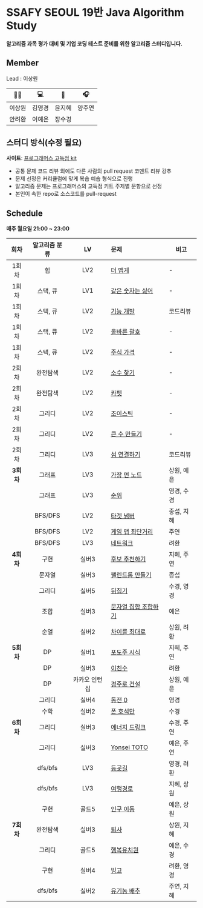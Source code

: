 # SSAFY SEOUL 19반 Java Algorithm Study

#### 알고리즘 과목 평가 대비 및 기업 코딩 테스트 준비를 위한 알고리즘 스터디입니다.

## Member

Lead : 이상원
 
|   🤸‍♂️   |   💻   |   📖   |   🎧   |
| :----: | :----: | :----: | :----: |
| 이상원 | 김영경 | 윤지혜 | 양주연 |
| 안려환 | 이예은 | 장수경 |  |

## 스터디 방식(수정 필요)

**사이트**: [프로그래머스 고득점 kit](https://school.programmers.co.kr/learn/challenges?tab=algorithm_practice_kit)

-   공통 문제 코드 리뷰 외에도 다른 사람의 pull request 코멘트 리뷰 강추
-   문제 선정은 커리큘럼에 맞게 복습 예습 형식으로 진행
-   알고리즘 문제는 프로그래머스의 고득점 키트 주제별 문항으로 선정
-   본인이 속한 repo로 소스코드를 pull-request

## Schedule

<b>매주 월요일 21:00 ~ 23:00</b>

|   회차    | 알고리즘 분류 | LV  | 문제                                                                                | 비고     |
| :-------: | :-----------: | :-: | :---------------------------------------------------------------------------------- | -------- |
|   1회차   |      힙       | LV2 | [더 맵게](https://school.programmers.co.kr/learn/courses/30/lessons/42626)          | -        |
|   1회차   |   스택, 큐    | LV1 | [같은 숫자는 싫어](https://school.programmers.co.kr/learn/courses/30/lessons/12906) | -        |
|   1회차   |   스택, 큐    | LV2 | [기능 개발](https://school.programmers.co.kr/learn/courses/30/lessons/42586)        | 코드리뷰 |
|   1회차   |   스택, 큐    | LV2 | [올바른 괄호](https://school.programmers.co.kr/learn/courses/30/lessons/12909)      | -        |
|   1회차   |   스택, 큐    | LV2 | [주식 가격](https://school.programmers.co.kr/learn/courses/30/lessons/42584)        | -        |
|   2회차   |   완전탐색    | LV2 | [소수 찾기](https://school.programmers.co.kr/learn/courses/30/lessons/42839)        | -        |
|   2회차   |   완전탐색    | LV2 | [카펫](https://school.programmers.co.kr/learn/courses/30/lessons/42842)             | -        |
|   2회차   |    그리디     | LV2 | [조이스틱](https://school.programmers.co.kr/learn/courses/30/lessons/42860)         | -        |
|   2회차   |    그리디     | LV2 | [큰 수 만들기](https://school.programmers.co.kr/learn/courses/30/lessons/42883)     | -        |
|   2회차   |    그리디     | LV3 | [섬 연결하기](https://school.programmers.co.kr/learn/courses/30/lessons/42861)      | 코드리뷰 |
| **3회차** |    그래프     | LV3 | [가장 먼 노드](https://school.programmers.co.kr/learn/courses/30/lessons/49189)     | 상원, 예은        |
|           |    그래프     | LV3 | [순위](https://school.programmers.co.kr/learn/courses/30/lessons/49191)             | 영경, 수경        |
|           |    BFS/DFS    | LV2 | [타겟 넘버](https://school.programmers.co.kr/learn/courses/30/lessons/43165)        | 종섭, 지혜        |
|           |    BFS/DFS    | LV2 | [게임 맵 최단거리](https://school.programmers.co.kr/learn/courses/30/lessons/1844)  | 주연        |
|           |    BFS/DFS    | LV3 | [네트워크](https://school.programmers.co.kr/learn/courses/30/lessons/43162)         | 려환 |
| **4회차** | 구현 | 실버3 | [후보 추천하기](https://www.acmicpc.net/problem/1713) | 지혜, 주연|
| | 문자열 | 실버3 | [팰린드롬 만들기](https://www.acmicpc.net/problem/1213) | 종섭|
| | 그리디 | 실버5 | [뒤집기](https://www.acmicpc.net/problem/1439) |수경, 영경 |
| | 조합 | 실버3 | [문자열 집합 조합하기](https://www.acmicpc.net/problem/25328) |예은 |
| | 순열 | 실버2 | [차이를 최대로](https://www.acmicpc.net/problem/10819) |상원, 려환|
| **5회차**| DP | 실버1 | [포도주 시식](https://www.acmicpc.net/problem/2156) |지혜, 주연 |
| | DP | 실버3 | [이친수](https://www.acmicpc.net/problem/2193) |려환 |
| | DP | 카카오 인턴십 | [경주로 건설](https://school.programmers.co.kr/learn/courses/30/lessons/67259) |상원, 예은 |
| | 그리디 | 실버4 | [동전 0](https://www.acmicpc.net/problem/11047) | 영경|
| | 수학 | 실버2 | [폰 호석만](https://www.acmicpc.net/problem/21275) |수경 |
| **6회차** | 그리디 | 실버3 | [에너지 드링크](https://www.acmicpc.net/problem/20115) | 수경, 주연|
| | 그리디 | 실버3 | [Yonsei TOTO](https://www.acmicpc.net/problem/12018) | 예은, 주연|
| | dfs/bfs | LV3 | [등굣길](https://school.programmers.co.kr/learn/courses/30/lessons/42898) | 영경, 려환|
| | dfs/bfs | LV3 | [여행경로](https://school.programmers.co.kr/learn/courses/30/lessons/43164) | 지혜, 상원|
| | 구현 | 골드5 | [인구 이동](https://www.acmicpc.net/problem/16234) | 예은, 상원|
| **7회차** | 완전탐색 | 실버3 | [퇴사](https://www.acmicpc.net/problem/14501) | 상원, 지혜 |
| | 그리디 | 골드5 | [행복유치원](https://www.acmicpc.net/problem/13164) | 예은, 수경 |
| | 구현 | 실버4 | [빙고](https://www.acmicpc.net/problem/2578) | 려환, 영경 |
| | dfs/bfs | 실버2 | [유기농 배추](https://www.acmicpc.net/problem/1012) | 주연, 지혜 |